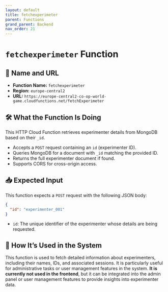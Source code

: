 ```yaml
---
layout: default
title: fetchexperimeter
parent: Functions
grand_parent: Backend
nav_order: 21
---
```


# `fetchexperimeter` Function

## 🔗 Name and URL

- **Function Name:** `fetchexperimeter`
- **Region:** `europe-central2`
- **URL:** `https://europe-central2-co-op-world-game.cloudfunctions.net/fetchExperimeter`

## 🛠️ What the Function Is Doing

This HTTP Cloud Function retrieves experimenter details from MongoDB based on their `_id`.

- Accepts a `POST` request containing an `id` (experimenter ID).
- Queries MongoDB for a document with `_id` matching the provided ID.
- Returns the full experimenter document if found.
- Supports CORS for cross-origin access.

## 📥 Expected Input

This function expects a `POST` request with the following JSON body:

```json
{
  "id": "experimenter_001"
}
```

- `id`: The unique identifier of the experimenter whose details are being requested.

## 🔄 How It’s Used in the System

This function is used to fetch detailed information about experimenters, including their names, IDs, and associated sessions. It is particularly useful for administrative tasks or user management features in the system. **It is currently not used in the frontend**, but it can be integrated into the admin panel or user management features to provide insights into experimenter data.
